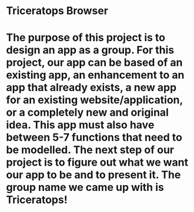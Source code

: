 # Triceratops Browser

# The purpose of this project is to design an app as a group. For this project, our app can be based of an existing app, an enhancement to an app that already exists, a new app for an existing website/application, or a completely new and original idea. This app must also have between 5-7 functions that need to be modelled. The next step of our project is to figure out what we want our app to be and to present it. The group name we came up with is Triceratops!
